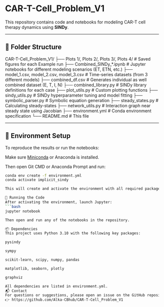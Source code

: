 # CAR-T-Cell_Problem_V1

This repository contains code and notebooks for modeling CAR-T cell therapy dynamics using **SINDy**. 

---

## 📁 Folder Structure

CAR-T-Cell_Problem_V1/
├── Plots 1/, Plots 2/, Plots 3/, Plots 4/ # Saved figures for each Example run
├── Combined_SINDy_*.ipynb # Jupyter notebooks for different modeling scenarios (ET, ETN, etc.)
├── model_1.csv, model_2.csv, model_3.csv # Time-series datasets (from 3 different models)
├── combined_df.csv # Generates individual as well combined dataset (E, T, I, N)
├── combined_library.py # SINDy library definitions for each case
├── plot_utils.py # Custom plotting functions
├── sindy_utils.py # SINDy hyperparameter tuning and model fitting
├── symbolic_parser.py # Symbolic equation generation
├── steady_states.py # Calculating steady-states
├── network_utils.py # Interaction graph near steady state using Jacobian
├── environment.yml # Conda environment specification
└── README.md # This file


---


## 🧪 Environment Setup

To reproduce the results or run the notebooks:

Make sure [Miniconda](https://docs.conda.io/en/latest/miniconda.html) or Anaconda is installed.

Then open Git CMD or Anaconda Prompt and run:

```bash
conda env create -f environment.yml
conda activate implicit_sindy

This will create and activate the environment with all required packages.

🚀 Running the Code
After activating the environment, launch Jupyter:
```bash
jupyter notebook

Then open and run any of the notebooks in the repository.

📦 Dependencies
This project uses Python 3.10 with the following key packages:

pysindy

sympy

scikit-learn, scipy, numpy, pandas

matplotlib, seaborn, plotly

graphviz

All dependencies are listed in environment.yml.
📬 Contact
For questions or suggestions, please open an issue on the GitHub repository:
👉 https://github.com/Alka-CBhub/CAR-T-Cell_Problem_V1



